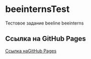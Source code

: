 # beeinternsTest

Тестовое задание beeline beeinterns




## Ссылка на GitHub Pages
[Ссылка наGitHub Pages](https://nikiforovn.github.io/beeinternsTest/)